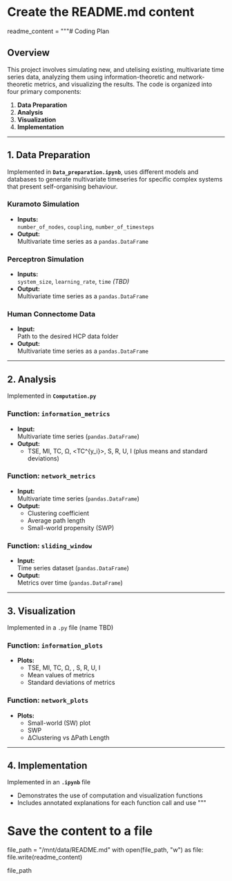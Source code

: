 # Create the README.md content
readme_content = """# Coding Plan

## Overview

This project involves simulating new, and utelising existing, multivariate time series data, analyzing them using information-theoretic and network-theoretic metrics, and visualizing the results. The code is organized into four primary components:

1. **Data Preparation**
2. **Analysis**
3. **Visualization**
4. **Implementation**

---

## 1. Data Preparation

Implemented in **`Data_preparation.ipynb`**, uses different models and databases to generate multivariate timeseries for specific complex systems that present self-organising behaviour.

### Kuramoto Simulation
- **Inputs:**  
  `number_of_nodes`, `coupling`, `number_of_timesteps`
- **Output:**  
  Multivariate time series as a `pandas.DataFrame`

### Perceptron Simulation
- **Inputs:**  
  `system_size`, `learning_rate`, `time` *(TBD)*
- **Output:**  
  Multivariate time series as a `pandas.DataFrame`

### Human Connectome Data
- **Input:**  
  Path to the desired HCP data folder
- **Output:**  
  Multivariate time series as a `pandas.DataFrame`

---

## 2. Analysis

Implemented in **`Computation.py`**

### Function: `information_metrics`
- **Input:**  
  Multivariate time series (`pandas.DataFrame`)
- **Output:**  
  - TSE, MI, TC, Ω, \<TC^{y_i}\>, S, R, U, I (plus means and standard deviations)

### Function: `network_metrics`
- **Input:**  
  Multivariate time series (`pandas.DataFrame`)
- **Output:**  
  - Clustering coefficient  
  - Average path length  
  - Small-world propensity (SWP)

### Function: `sliding_window`
- **Input:**  
  Time series dataset (`pandas.DataFrame`)
- **Output:**  
  Metrics over time (`pandas.DataFrame`)

---

## 3. Visualization

Implemented in a `.py` file (name TBD)

### Function: `information_plots`
- **Plots:**  
  - TSE, MI, TC, Ω, <TCyi>, S, R, U, I  
  - Mean values of metrics  
  - Standard deviations of metrics

### Function: `network_plots`
- **Plots:**  
  - Small-world (SW) plot  
  - SWP  
  - ΔClustering vs ΔPath Length

---

## 4. Implementation

Implemented in an **`.ipynb`** file

- Demonstrates the use of computation and visualization functions
- Includes annotated explanations for each function call and use
"""

# Save the content to a file
file_path = "/mnt/data/README.md"
with open(file_path, "w") as file:
    file.write(readme_content)

file_path
